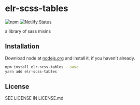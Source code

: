 # elr-scss-tables

[![npm](https://img.shields.io/npm/dm/elr-scss-tables.svg?style=flat)](https://npmjs.com/package/elr-scss-tables)
[![Netlify Status](https://api.netlify.com/api/v1/badges/5ffdbb39-dd45-40ef-b59e-2a54198026c5/deploy-status)](https://app.netlify.com/sites/elr-scss-tables/deploys)

a library of sass mixins

## Installation

Download node at [nodejs.org](http://nodejs.org) and install it, if you haven't already.

```sh
npm install elr-scss-tables --save
yarn add elr-scss-tables
```

## License

SEE LICENSE IN LICENSE.md
